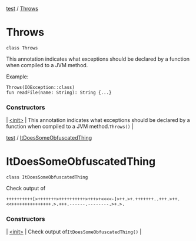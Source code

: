 <!-- File: test/--root--/-throws/index.md -->
[test](../../index.md) / [Throws](./index.md)

# Throws

`class Throws`

This annotation indicates what exceptions should be declared by a function when compiled to a JVM method.

Example:

```
Throws(IOException::class)
fun readFile(name: String): String {...}
```

### Constructors

| [&lt;init&gt;](-init-.md) | This annotation indicates what exceptions should be declared by a function when compiled to a JVM method.`Throws()` |

<!-- File: test/--root--/-it-does-some-obfuscated-thing/index.md -->
[test](../../index.md) / [ItDoesSomeObfuscatedThing](./index.md)

# ItDoesSomeObfuscatedThing

`class ItDoesSomeObfuscatedThing`

Check output of

``` brainfuck
++++++++++[>+++++++>++++++++++>+++>+<<<<-]>++.>+.+++++++..+++.>++.<<+++++++++++++++.>.+++.------.--------.>+.>.
```

### Constructors

| [&lt;init&gt;](-init-.md) | Check output of`ItDoesSomeObfuscatedThing()` |

